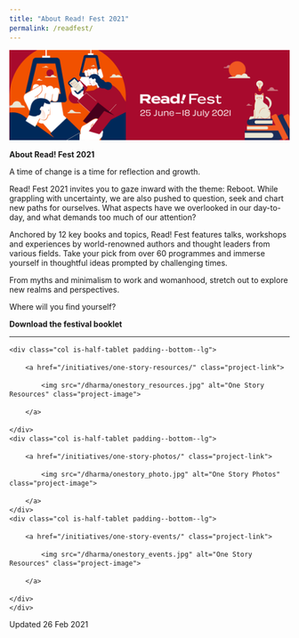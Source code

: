 ```yaml
---
title: "About Read! Fest 2021"
permalink: /readfest/
---
```


![banner RF](\images\RF_Draft.png)

**About Read! Fest 2021**

A time of change is a time for reflection and growth. 

Read! Fest 2021 invites you to gaze inward with the theme: Reboot. While grappling with uncertainty, we are also pushed to question, seek and chart new paths for ourselves. What aspects have we overlooked in our day-to-day, and what demands too much of our attention? 

Anchored by 12 key books and topics, Read! Fest features talks, workshops and experiences by world-renowned authors and thought leaders from various fields. Take your pick from over 60 programmes and immerse yourself in thoughtful ideas prompted by challenging times. 

From myths and minimalism to work and womanhood, stretch out to explore new realms and perspectives. 

 

Where will you find yourself?

**Download the festival booklet**





<hr/>

<div class="row is-multiline">

	<div class="col is-half-tablet padding--bottom--lg">
	
		<a href="/initiatives/one-story-resources/" class="project-link">
	
			<img src="/dharma/onestory_resources.jpg" alt="One Story Resources" class="project-image">
	
		</a>
	
	</div>
	<div class="col is-half-tablet padding--bottom--lg">
	
		<a href="/initiatives/one-story-photos/" class="project-link">
	
			<img src="/dharma/onestory_photo.jpg" alt="One Story Photos" class="project-image">
	
		</a>
	</div>
	<div class="col is-half-tablet padding--bottom--lg">
	
		<a href="/initiatives/one-story-events/" class="project-link">
	
			<img src="/dharma/onestory_events.jpg" alt="One Story Resources" class="project-image">
	
		</a>
	
	</div>
	</div>



Updated 26 Feb 2021

